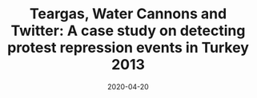 ---
title: "Teargas, Water Cannons and Twitter: A case study on detecting protest repression events in Turkey 2013"
collection: publications
type: "Conference Workshop Paper"
date: 2020-04-20
authors: "Fatma Elsafoury"
Conference: "ECIR 2020"
bibtexurl: '/files/publications/2020/Text2Story_workshop.bib'
---